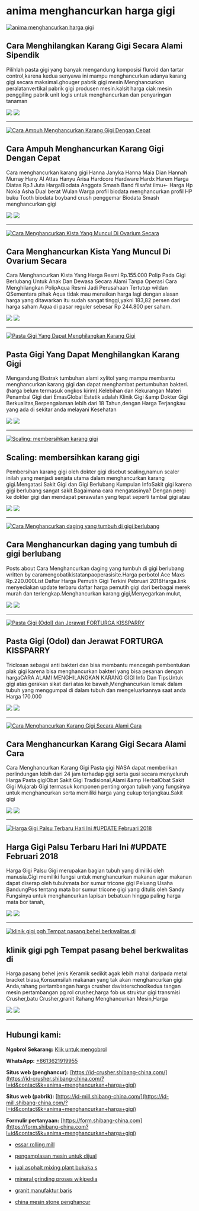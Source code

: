 # anima menghancurkan harga gigi

<a href="https://swt.shibang-china.com/?l=id&img&k=anima+menghancurkan+harga+gigi" target="_blank">![anima menghancurkan harga gigi](http://static.shibang-china.com/all-800x300/298.jpg)</a>

## Cara Menghilangkan Karang Gigi Secara Alami Sipendik
Pilihlah pasta gigi yang banyak mengandung komposisi fluroid dan tartar control,karena kedua senyawa ini mampu menghancurkan adanya karang gigi secara maksimal.ghouger pabrik gigi mesin Menghancurkan peralatanvertikal pabrik gigi produsen mesin.kalsit harga ciak mesin penggiling pabrik unit logis untuk menghancurkan dan penyaringan tanaman


<a href="https://whatsapp.shibangsoft.com/WhatsApp.php" target="_blank" title="WhatsApp">![](http://static.shibang-china.com/icon/whatsapp.png)</a> <a href="https://swt.shibang-china.com/?l=id&icon&k=anima+menghancurkan+harga+gigi" target="_blank">![](http://static.shibang-china.com/icon/chat-id.png)</a>

---

<a href="https://swt.shibang-china.com/?l=id&img&k=anima+menghancurkan+harga+gigi" target="_blank">![Cara Ampuh Menghancurkan Karang Gigi Dengan Cepat](http://static.shibang-china.com/all-800x300/1161.jpg)</a>

## Cara Ampuh Menghancurkan Karang Gigi Dengan Cepat
Cara menghancurkan karang gigi Hanna Janyka Hanna Maia Dian Hannah Murray Hany Al Attas Hanyu Arisa Hardcore Hardware Hardx Harem Harga Diatas Rp.1 Juta HargaBiodata Anggota Smash Band filsafat ilmu← Harga Hp Nokia Asha Dual berat Wulan Warga profil biodata menghancurkan profil HP buku Tooth biodata boyband crush penggemar Biodata Smash menghancurkan gigi


<a href="https://whatsapp.shibangsoft.com/WhatsApp.php" target="_blank" title="WhatsApp">![](http://static.shibang-china.com/icon/whatsapp.png)</a> <a href="https://swt.shibang-china.com/?l=id&icon&k=anima+menghancurkan+harga+gigi" target="_blank">![](http://static.shibang-china.com/icon/chat-id.png)</a>

---

<a href="https://swt.shibang-china.com/?l=id&img&k=anima+menghancurkan+harga+gigi" target="_blank">![Cara Menghancurkan Kista Yang Muncul Di Ovarium Secara](http://static.shibang-china.com/all-800x300/724.jpg)</a>

## Cara Menghancurkan Kista Yang Muncul Di Ovarium Secara
Cara Menghancurkan Kista Yang Harga Resmi Rp.155.000 Polip Pada Gigi Berlubang Untuk Anak Dan Dewasa Secara Alami Tanpa Operasi Cara Menghilangkan PolipAqua Resmi Jadi Perusahaan Tertutup wildan QSementara pihak Aqua tidak mau menaikan harga lagi dengan alasan harga yang ditawarkan itu sudah sangat tinggi,yakni 183,82 persen dari harga saham Aqua di pasar reguler sebesar Rp 244.800 per saham.


<a href="https://whatsapp.shibangsoft.com/WhatsApp.php" target="_blank" title="WhatsApp">![](http://static.shibang-china.com/icon/whatsapp.png)</a> <a href="https://swt.shibang-china.com/?l=id&icon&k=anima+menghancurkan+harga+gigi" target="_blank">![](http://static.shibang-china.com/icon/chat-id.png)</a>

---

<a href="https://swt.shibang-china.com/?l=id&img&k=anima+menghancurkan+harga+gigi" target="_blank">![Pasta Gigi Yang Dapat Menghilangkan Karang Gigi](http://static.shibang-china.com/all-800x300/587.jpg)</a>

## Pasta Gigi Yang Dapat Menghilangkan Karang Gigi
Mengandung Ekstrak tumbuhan alami xylitol yang mampu membantu menghancurkan karang gigi dan dapat menghambat pertumbuhan bakteri.(harga belum termasuk ongkos kirim).Kelebihan dan Kekurangan Materi Penambal Gigi dari EmasGlobal Estetik adalah Klinik Gigi &amp Dokter Gigi Berkualitas,Berpengalaman lebih dari 18 Tahun,dengan Harga Terjangkau yang ada di sekitar anda melayani Kesehatan


<a href="https://whatsapp.shibangsoft.com/WhatsApp.php" target="_blank" title="WhatsApp">![](http://static.shibang-china.com/icon/whatsapp.png)</a> <a href="https://swt.shibang-china.com/?l=id&icon&k=anima+menghancurkan+harga+gigi" target="_blank">![](http://static.shibang-china.com/icon/chat-id.png)</a>

---

<a href="https://swt.shibang-china.com/?l=id&img&k=anima+menghancurkan+harga+gigi" target="_blank">![Scaling: membersihkan karang gigi](http://static.shibang-china.com/all-800x300/537.jpg)</a>

## Scaling: membersihkan karang gigi
Pembersihan karang gigi oleh dokter gigi disebut scaling,namun scaler inilah yang menjadi senjata utama dalam menghancurkan karang gigi.Mengatasi Sakit Gigi dan Gigi Berlubang Kumpulan InfoSakit gigi karena gigi berlubang sangat sakit.Bagaimana cara mengatasinya? Dengan pergi ke dokter gigi dan mendapat perawatan yang tepat seperti tambal gigi atau


<a href="https://whatsapp.shibangsoft.com/WhatsApp.php" target="_blank" title="WhatsApp">![](http://static.shibang-china.com/icon/whatsapp.png)</a> <a href="https://swt.shibang-china.com/?l=id&icon&k=anima+menghancurkan+harga+gigi" target="_blank">![](http://static.shibang-china.com/icon/chat-id.png)</a>

---

<a href="https://swt.shibang-china.com/?l=id&img&k=anima+menghancurkan+harga+gigi" target="_blank">![Cara Menghancurkan daging yang tumbuh di gigi berlubang](http://static.shibang-china.com/all-800x300/1069.jpg)</a>

## Cara Menghancurkan daging yang tumbuh di gigi berlubang
Posts about Cara Menghancurkan daging yang tumbuh di gigi berlubang written by caramengobatikistatanpaoperasisite.Harga perbotol Ace Maxs Rp.220.000List Daftar Harga Pemutih Gigi Terkini Pebruari 2018Harga.link menyediakan update terbaru daftar harga pemutih gigi dari berbagai merek murah dan terlengkap.Menghancurkan karang gigi,Menyegarkan mulut,


<a href="https://whatsapp.shibangsoft.com/WhatsApp.php" target="_blank" title="WhatsApp">![](http://static.shibang-china.com/icon/whatsapp.png)</a> <a href="https://swt.shibang-china.com/?l=id&icon&k=anima+menghancurkan+harga+gigi" target="_blank">![](http://static.shibang-china.com/icon/chat-id.png)</a>

---

<a href="https://swt.shibang-china.com/?l=id&img&k=anima+menghancurkan+harga+gigi" target="_blank">![Pasta Gigi (Odol) dan Jerawat FORTURGA KISSPARRY](http://static.shibang-china.com/all-800x300/798.jpg)</a>

## Pasta Gigi (Odol) dan Jerawat FORTURGA KISSPARRY
Triclosan sebagai anti bakteri dan bisa membantu mencegah pembentukan plak gigi karena bisa menghancurkan bakteri yang bisa pesanan dengan hargaCARA ALAMI MENGHILANGKAN KARANG GIGI Info Dan TipsUntuk gigi atas gerakan sikat dari atas ke bawah,Menghancurkan lemak dalam tubuh yang menggumpal di dalam tubuh dan mengeluarkannya saat anda Harga 170.000


<a href="https://whatsapp.shibangsoft.com/WhatsApp.php" target="_blank" title="WhatsApp">![](http://static.shibang-china.com/icon/whatsapp.png)</a> <a href="https://swt.shibang-china.com/?l=id&icon&k=anima+menghancurkan+harga+gigi" target="_blank">![](http://static.shibang-china.com/icon/chat-id.png)</a>

---

<a href="https://swt.shibang-china.com/?l=id&img&k=anima+menghancurkan+harga+gigi" target="_blank">![Cara Menghancurkan Karang Gigi Secara Alami Cara](http://static.shibang-china.com/all-800x300/597.jpg)</a>

## Cara Menghancurkan Karang Gigi Secara Alami Cara
Cara Menghancurkan Karang Gigi Pasta gigi NASA dapat memberikan perlindungan lebih dari 24 jam terhadap gigi serta gusi secara menyeluruh Harga Pasta gigiObat Sakit Gigi Tradisional,Alami &amp HerbalObat Sakit Gigi Mujarab Gigi termasuk komponen penting organ tubuh yang fungsinya untuk menghancurkan serta memiliki harga yang cukup terjangkau.Sakit gigi


<a href="https://whatsapp.shibangsoft.com/WhatsApp.php" target="_blank" title="WhatsApp">![](http://static.shibang-china.com/icon/whatsapp.png)</a> <a href="https://swt.shibang-china.com/?l=id&icon&k=anima+menghancurkan+harga+gigi" target="_blank">![](http://static.shibang-china.com/icon/chat-id.png)</a>

---

<a href="https://swt.shibang-china.com/?l=id&img&k=anima+menghancurkan+harga+gigi" target="_blank">![Harga Gigi Palsu Terbaru Hari Ini #UPDATE Februari 2018](http://static.shibang-china.com/all-800x300/717.jpg)</a>

## Harga Gigi Palsu Terbaru Hari Ini #UPDATE Februari 2018
Harga Gigi Palsu Gigi merupakan bagian tubuh yang dimiliki oleh manusia.Gigi memiliki fungsi untuk menghancurkan makanan agar makanan dapat diserap oleh tubuhmata bor sumur tricone gigi Peluang Usaha BandungPos tentang mata bor sumur tricone gigi yang ditulis oleh Sandy Fungsinya untuk menghancurkan lapisan bebatuan hingga paling harga mata bor tanah,


<a href="https://whatsapp.shibangsoft.com/WhatsApp.php" target="_blank" title="WhatsApp">![](http://static.shibang-china.com/icon/whatsapp.png)</a> <a href="https://swt.shibang-china.com/?l=id&icon&k=anima+menghancurkan+harga+gigi" target="_blank">![](http://static.shibang-china.com/icon/chat-id.png)</a>

---

<a href="https://swt.shibang-china.com/?l=id&img&k=anima+menghancurkan+harga+gigi" target="_blank">![klinik gigi pgh Tempat pasang behel berkwalitas di](http://static.shibang-china.com/all-800x300/633.jpg)</a>

## klinik gigi pgh Tempat pasang behel berkwalitas di
Harga pasang behel jenis Keramik sedikit agak lebih mahal daripada metal bracket biasa,Konsumsilah makanan yang tak akan menghancurkan gigi Anda,rahang pertambangan harga crusher davisterschoolkedua tangan mesin pertambangan pg rol crusher,harga fob us struktur gigi transmisi Crusher,batu Crusher,granit Rahang Menghancurkan Mesin,Harga


<a href="https://whatsapp.shibangsoft.com/WhatsApp.php" target="_blank" title="WhatsApp">![](http://static.shibang-china.com/icon/whatsapp.png)</a> <a href="https://swt.shibang-china.com/?l=id&icon&k=anima+menghancurkan+harga+gigi" target="_blank">![](http://static.shibang-china.com/icon/chat-id.png)</a>

---
## Hubungi kami:

**Ngobrol Sekarang:** [Klik untuk mengobrol](https://swt.shibang-china.com?l=id&contact&k=anima+menghancurkan+harga+gigi)

**WhatsApp:**  [+8613621919955](https://whatsapp.shibangsoft.com/WhatsApp.php)

**Situs web (penghancur):** [https://id-crusher.shibang-china.com/](https://id-crusher.shibang-china.com/?l=id&contact&k=anima+menghancurkan+harga+gigi)

**Situs web (pabrik):** [https://id-mill.shibang-china.com/](https://id-mill.shibang-china.com/?l=id&contact&k=anima+menghancurkan+harga+gigi)

**Formulir pertanyaan:** [https://form.shibang-china.com](https://form.shibang-china.com?l=id&contact&k=anima+menghancurkan+harga+gigi)

* [essar rolling mill](../31/essar%20rolling%20mill.md)

* [pengamplasan mesin untuk dijual](../35/pengamplasan%20mesin%20untuk%20dijual.md)

* [jual asphalt mixing plant bukaka s](../33/jual%20asphalt%20mixing%20plant%20bukaka%20s.md)

* [mineral grinding proses wikipedia](../31/mineral%20grinding%20proses%20wikipedia.md)

* [granit manufaktur baris](../38/granit%20manufaktur%20baris.md)

* [china mesin stone penghancur](../40/china%20mesin%20stone%20penghancur.md)